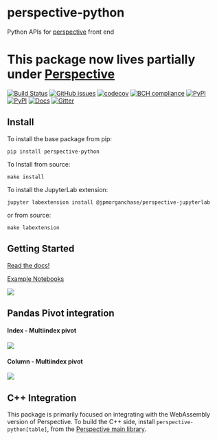 # perspective-python
Python APIs for [perspective](https://github.com/jpmorganchase/perspective) front end

# This package now lives partially under [Perspective](https://github.com/jpmorganchase/perspective)

[![Build Status](https://travis-ci.org/timkpaine/perspective-python.svg?branch=master)](https://travis-ci.org/timkpaine/perspective-python)
[![GitHub issues](https://img.shields.io/github/issues/timkpaine/perspective-python.svg)]()
[![codecov](https://codecov.io/gh/timkpaine/perspective-python/branch/master/graph/badge.svg)](https://codecov.io/gh/timkpaine/perspective-python)
[![BCH compliance](https://bettercodehub.com/edge/badge/timkpaine/perspective-python?branch=master)](https://bettercodehub.com/)
[![PyPI](https://img.shields.io/pypi/v/perspective-python.svg)](https://pypi.python.org/pypi/perspective-python)
[![PyPI](https://img.shields.io/pypi/l/perspective-python.svg)](https://pypi.python.org/pypi/perspective-python)
[![Docs](https://img.shields.io/readthedocs/perspective-python.svg)](https://perspective-python.readthedocs.io)
[![Gitter](https://img.shields.io/gitter/room/nwjs/nw.js.svg)](https://gitter.im/jpmorganchase/perspective)


## Install
To install the base package from pip:

`pip install perspective-python`

To Install from source:

`make install`


To install the JupyterLab extension:

`jupyter labextension install @jpmorganchase/perspective-jupyterlab`

or from source:

`make labextension`

## Getting Started
[Read the docs!](http://perspective-python.readthedocs.io/en/latest/index.html)

[Example Notebooks](https://github.com/timkpaine/perspective-python/tree/master/examples)

![](https://github.com/timkpaine/perspective-python/raw/master/docs/img/scatter.png)


## Pandas Pivot integration

#### Index - Multiindex pivot
![](https://github.com/timkpaine/perspective-python/raw/master/docs/img/pandas1.png)

#### Column - Multiindex pivot
![](https://github.com/timkpaine/perspective-python/raw/master/docs/img/pandas2.png)

## C++ Integration
This package is primarily focused on integrating with the WebAssembly version of Perspective. To build the C++ side, install `perspective-python[table]`, from the [Perspective main library](https://github.com/jpmorganchase/perspective/tree/master/python).